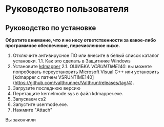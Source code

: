 # Руководство пользователя

## Руководство по установке

**Обратите внимание, что я не несу ответственности за какое-либо программное обеспечение, перечисленное ниже.**

1. Отключите антивирусное ПО или внесите в белый список каталог установки.
1.1.  Как это сделать в Защитнике Windows
2. Установите [kdmapper](https://github.com/TheCruZ/kdmapper)
2.1.  ОШИБКА *VCRUNTIME140*: вы можете попробовать переустановить Microsoft Visual C++ или установить [kdmapper с патчем VSRUNTIME140] (https://github.com/valthrunner/Valthrun/releases/tag/4).
 3. Загрузите последнюю версию
 4. Перетащите kernelmode.sys в файл kdmapper.exe.
 5. Запускаем cs2 
 6. Запустите usermode.exe.
 7. Нажмите "Attach"

 Вы закончили
